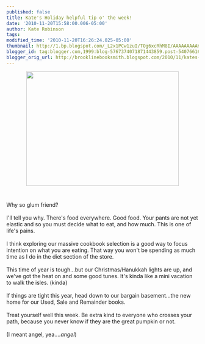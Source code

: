 ```yaml
---
published: false
title: Kate's Holiday helpful tip o' the week!
date: '2010-11-20T15:58:00.006-05:00'
author: Kate Robinson
tags: 
modified_time: '2010-11-20T16:26:24.025-05:00'
thumbnail: http://1.bp.blogspot.com/_L2x1PCw1zuI/TOg6xcRhM8I/AAAAAAAAAKo/ZzjTwRWO7uY/s72-c/stephanie.gif
blogger_id: tag:blogger.com,1999:blog-5767374071871443859.post-5407661653452851368
blogger_orig_url: http://brooklinebooksmith.blogspot.com/2010/11/kates-holiday-helpful-tip-o-week.html
---
```


<a href="http://1.bp.blogspot.com/_L2x1PCw1zuI/TOg6xcRhM8I/AAAAAAAAAKo/ZzjTwRWO7uY/s1600/stephanie.gif"><img style="TEXT-ALIGN: center; MARGIN: 0px auto 10px; WIDTH: 400px; DISPLAY: block; HEIGHT: 300px; CURSOR: hand" id="BLOGGER_PHOTO_ID_5541743962557068226" border="0" alt="" src="http://1.bp.blogspot.com/_L2x1PCw1zuI/TOg6xcRhM8I/AAAAAAAAAKo/ZzjTwRWO7uY/s400/stephanie.gif" /></a><br /><div></div>Why so glum friend?<br /><br />I'll tell you why. There's food everywhere. Good food. Your pants are not yet elastic and so you must decide what to eat, and how much. This is one of life's pains.<br /><br />I think exploring our massive cookbook selection is a good way to focus intention on what you are eating. That way you won't be spending as much time as I do in the diet section of the store.<br /><br />This time of year is tough...but our Christmas/Hanukkah lights are up, and we've got the heat on and some good tunes. It's kinda like a mini vacation to walk the isles. (kinda)<br /><br />If things are tight this year, head down to our bargain basement...the new home for our Used, Sale and Remainder books.<br /><br />Treat yourself well this week. Be extra kind to everyone who crosses your path, because you never know if they are the great pumpkin or not.<br /><br />(I meant angel, yea....<em>angel</em>)<br /><br /><br /><br /><br /><br /><br /><br /><br /><br /><br /><br /><br /><br /><br /><div></div>